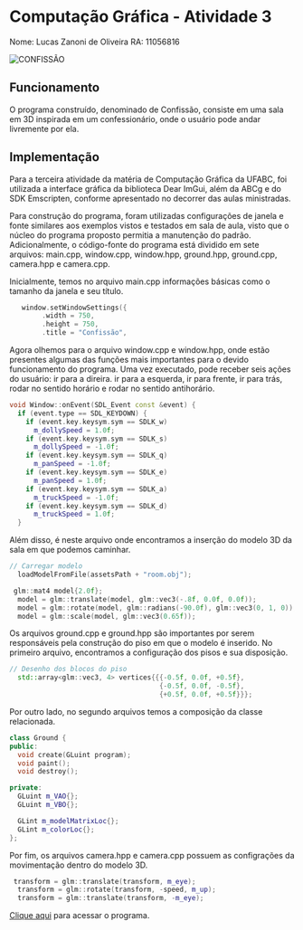 # Computação Gráfica - Atividade 3

Nome: Lucas Zanoni de Oliveira
RA: 11056816

![CONFISSÃO](https://user-images.githubusercontent.com/27233049/202924594-3094b435-55ce-4d2c-a574-b7a95241a669.png)


## Funcionamento

O programa construído, denominado de Confissão, consiste em uma sala em 3D inspirada em um confessionário, onde o usuário pode andar livremente por ela.

## Implementação

Para a terceira atividade da matéria de Computação Gráfica da UFABC, foi utilizada a interface gráfica da biblioteca Dear ImGui, além da ABCg e do SDK Emscripten, conforme apresentado no decorrer das aulas ministradas.

Para construção do programa, foram utilizadas configurações de janela e fonte similares aos exemplos vistos e testados em sala de aula, visto que o núcleo do programa proposto permitia a manutenção do padrão. Adicionalmente, o código-fonte do programa está dividido em sete arquivos: main.cpp, window.cpp, window.hpp, ground.hpp, ground.cpp, camera.hpp e camera.cpp.

Inicialmente, temos no arquivo main.cpp informações básicas como o tamanho da janela e seu título.

```c++
   window.setWindowSettings({
        .width = 750,
        .height = 750,
        .title = "Confissão",
```

Agora olhemos para o arquivo window.cpp e window.hpp, onde estão presentes algumas das funções mais importantes para o devido funcionamento do programa. Uma vez executado, pode receber seis ações do usuário: ir para a direira. ir para a esquerda, ir para frente, ir para trás, rodar no sentido horário e rodar no sentido antihorário.

```c++
void Window::onEvent(SDL_Event const &event) {
  if (event.type == SDL_KEYDOWN) {
    if (event.key.keysym.sym == SDLK_w)
      m_dollySpeed = 1.0f;
    if (event.key.keysym.sym == SDLK_s)
      m_dollySpeed = -1.0f;
    if (event.key.keysym.sym == SDLK_q)
      m_panSpeed = -1.0f;
    if (event.key.keysym.sym == SDLK_e)
      m_panSpeed = 1.0f;
    if (event.key.keysym.sym == SDLK_a)
      m_truckSpeed = -1.0f;
    if (event.key.keysym.sym == SDLK_d)
      m_truckSpeed = 1.0f;
  }
```
Além disso, é neste arquivo onde encontramos a inserção do modelo 3D da sala em que podemos caminhar.

```c++
// Carregar modelo
  loadModelFromFile(assetsPath + "room.obj");
```

```c++
 glm::mat4 model{2.0f};
  model = glm::translate(model, glm::vec3(-.8f, 0.0f, 0.0f));
  model = glm::rotate(model, glm::radians(-90.0f), glm::vec3(0, 1, 0));
  model = glm::scale(model, glm::vec3(0.65f));
```

Os arquivos ground.cpp e ground.hpp são importantes por serem responsáveis pela construção do piso em que o modelo é inserido. No primeiro arquivo, encontramos a configuração dos pisos e sua disposição.

```c++
// Desenho dos blocos do piso
  std::array<glm::vec3, 4> vertices{{{-0.5f, 0.0f, +0.5f},
                                     {-0.5f, 0.0f, -0.5f},
                                     {+0.5f, 0.0f, +0.5f}}};
```

Por outro lado, no segundo arquivos temos a composição da classe relacionada.


```c++
class Ground {
public:
  void create(GLuint program);
  void paint();
  void destroy();

private:
  GLuint m_VAO{};
  GLuint m_VBO{};

  GLint m_modelMatrixLoc{};
  GLint m_colorLoc{};
};
```


Por fim, os arquivos camera.hpp e camera.cpp possuem as configrações da movimentação dentro do modelo 3D.
```c++
 transform = glm::translate(transform, m_eye);
  transform = glm::rotate(transform, -speed, m_up);
  transform = glm::translate(transform, -m_eye);
```

[Clique aqui](https://zzanoni.github.io/computacao_grafica/atividade3/abcg/public/index.html) para acessar o programa. 
